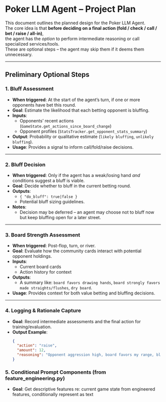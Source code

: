 # Poker LLM Agent – Project Plan

This document outlines the planned design for the Poker LLM Agent.  
The core idea is that **before deciding on a final action (fold / check / call / bet / raise / all-in)**,  
the agent has the *option* to perform intermediate reasoning or call specialized services/tools.  
These are optional steps – the agent may skip them if it deems them unnecessary.

---

## Preliminary Optional Steps

### 1. Bluff Assessment
- **When triggered**: At the start of the agent’s turn, if one or more opponents have bet this round.
- **Goal**: Estimate the likelihood that each betting opponent is bluffing.
- **Inputs**:
  - Opponents’ recent actions (`GameState.get_actions_since_board_change`)
  - Opponent profiles (`StatsTracker.get_opponent_stats_summary`)
- **Output**: Probability or qualitative estimate (`likely bluffing`, `unlikely bluffing`).
- **Usage**: Provides a signal to inform call/fold/raise decisions.

---

### 2. Bluff Decision
- **When triggered**: Only if the agent has a weak/losing hand *and* conditions suggest a bluff is viable.
- **Goal**: Decide whether to bluff in the current betting round.
- **Outputs**:
  - `{ "do_bluff": true|false }`
  - Potential bluff sizing guidelines.
- **Notes**:
  - Decision may be deferred – an agent may choose not to bluff now but keep bluffing open for a later street.

---

### 3. Board Strength Assessment
- **When triggered**: Post-flop, turn, or river.
- **Goal**: Evaluate how the community cards interact with potential opponent holdings.
- **Inputs**:
  - Current board cards
  - Action history for context
- **Outputs**:
  - A summary like: `board favors drawing hands`, `board strongly favors made straights/flushes`, `dry board`.
- **Usage**: Provides context for both value betting and bluffing decisions.

---

### 4. Logging & Rationale Capture
- **Goal**: Record intermediate assessments and the final action for training/evaluation.
- **Output Example**:
  ```json
  {
    "action": "raise",
    "amount": 12,
    "reasoning": "Opponent aggression high, board favors my range, bluff equity sufficient"
  }

### 5. Conditional Prompt Components (from feature_engineering.py)
- **Goal**: Get descriptive features re: current game state from engineered features, conditionally represent as text













